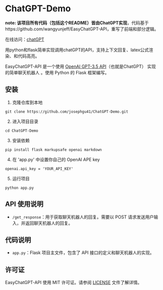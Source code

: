 # ChatGPT-Demo
**note: 该项目所有代码（包括这个README）皆由ChatGPT实现**，代码基于https://github.com/wangyunjeff/EasyChatGPT-API，重写了前端和部分逻辑。

在线访问：[chatGPT](http://josephgu.pythonanywhere.com/)

用python和flask简单实现调用chatGPT的API，支持上下文回复、latex公式渲染、和代码高亮。

EasyChatGPT-API 是一个使用 [OpenAI GPT-3.5 API](https://openai.com/)（也就是ChatGPT） 实现的简单聊天机器人 。使用 Python 的 Flask 框架编写。

## 安装

1.  克隆仓库到本地

`git clone https://github.com/josephgu41/ChatGPT-Demo.git` 

2.  进入项目目录

`cd ChatGPT-Demo` 

3.  安装依赖

`pip install flask markupsafe openai markdown` 

4. 在 'app.py' 中设置你自己的 OpenAI APE key

`openai.api_key = 'YOUR_API_KEY'` 

5.  运行项目

`python app.py` 


## API 使用说明

-   `/get_response`：用于获取聊天机器人的回复。需要以 POST 请求发送用户输入，并返回聊天机器人的回复。

## 代码说明

-   `app.py`：Flask 项目主文件，包含了 API 接口的定义和聊天机器人的实现。

## 许可证

EasyChatGPT-API 使用 MIT 许可证。请参阅 [LICENSE](https://chat.openai.com/chat/LICENSE) 文件了解详情。
